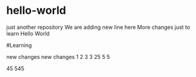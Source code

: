 # hello-world
just another repository
We are adding new line here
More changes just to learn
Hello World 

#Learning

new changes 
new changes 
1
2
3
3
25
5
5

45
545

